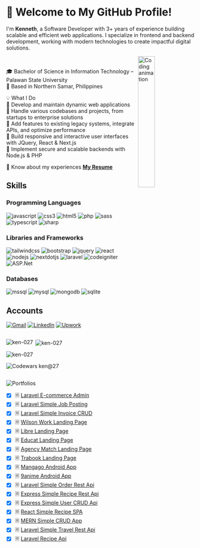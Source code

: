 # 👋 Welcome to My GitHub Profile!
I'm <b>Kenneth</b>, a Software Developer with 3+ years of experience building scalable and efficient web applications. I specialize in frontend and backend development, working with modern technologies to create impactful digital solutions.

<p>
  <img align="right" width="30%" alt="Coding animation" src="https://media2.giphy.com/media/qgQUggAC3Pfv687qPC/giphy.gif">
</p>
<br/>

🎓 Bachelor of Science in Information Technology – Palawan State University
</br>
📍 Based in Northern Samar, Philippines

💡 What I Do
</br>
🔹 Develop and maintain dynamic web applications
</br>
🔹 Handle various codebases and projects, from startups to enterprise solutions
</br>
🔹 Add features to existing legacy systems, integrate APIs, and optimize performance
</br>
🔹 Build responsive and interactive user interfaces with JQuery, React & Next.js
</br>
🔹 Implement secure and scalable backends with Node.js & PHP

<!--
- 🔭 I’m currently working on ...
- 🌱 I’m currently learning ...
- 👯 I’m looking to collaborate on ...
- 🤔 I’m looking for help with ...
- 💬 Ask me about ...
- 📫 How to reach me: ...
- 😄 Pronouns: ...
- ⚡ Fun fact: ...
-->
📄 Know about my experiences [**My Resume**](https://kenneth-andales.github.io/resume/php-web-developer.pdf)
</br>

## Skills
### Programming Languages
![javascript](https://img.shields.io/badge/JavaScript-F7DF1E?style=for-the-badge&logo=javascript&logoColor=21201e) 
![css3](https://img.shields.io/badge/CSS3-1572B6?style=for-the-badge&logo=css3&logoColor=fff) 
![html5](https://img.shields.io/badge/HTML5-E34F26?style=for-the-badge&logo=html5&logoColor=fff) 
![php](https://img.shields.io/badge/PHP-777BB4?style=for-the-badge&logo=php&logoColor=fff) 
![sass](https://img.shields.io/badge/Sass-CC6699?style=for-the-badge&logo=sass&logoColor=fff) 
![typescript](https://img.shields.io/badge/TypeScript-3178C6?style=for-the-badge&logo=typescript&logoColor=fff) 
![sharp](https://img.shields.io/badge/Csharp-99CC00?style=for-the-badge&logo=sharp&logoColor=fff) 

### Libraries and Frameworks
![tailwindcss](https://img.shields.io/badge/Tailwind%20CSS-06B6D4?style=for-the-badge&logo=tailwindcss&logoColor=fff) 
![bootstrap](https://img.shields.io/badge/Bootstrap-7952B3?style=for-the-badge&logo=bootstrap&logoColor=fff) 
![jquery](https://img.shields.io/badge/JQuery-0769AD?style=for-the-badge&logo=jquery&logoColor=fff) 
![react](https://img.shields.io/badge/React%20Js-61DAFB?style=for-the-badge&logo=react&logoColor=000) 
![nodejs](https://img.shields.io/badge/Node.js-339933?style=for-the-badge&logo=node.js&logoColor=fff)
![nextdotjs](https://img.shields.io/badge/NextJS-21201e?style=for-the-badge&logo=nextdotjs&logoColor=fff) 
![laravel](https://img.shields.io/badge/Laravel-FF2D20?style=for-the-badge&logo=laravel&logoColor=fff) 
![codeigniter](https://img.shields.io/badge/CodeIgniter-EF4223?style=for-the-badge&logo=codeigniter&logoColor=fff) 
![ASP.Net](https://img.shields.io/badge/ASP.Net-512BD4?style=for-the-badge&logo=dotnet&logoColor=fff) 
<br/>

### Databases
![mssql](https://img.shields.io/badge/MSSQL-F7DF1E?style=for-the-badge&logo=mssql&logoColor=fff) 
![mysql](https://img.shields.io/badge/MySQL-4479A1?style=for-the-badge&logo=mysql&logoColor=fff) 
![mongodb](https://img.shields.io/badge/MongoDB-47A248?style=for-the-badge&logo=mongodb&logoColor=fff)
![sqlite](https://img.shields.io/badge/SQLite-003B57?style=for-the-badge&logo=sqlite&logoColor=fff)
<!--![flutter](https://img.shields.io/badge/Flutter-02569B?style=for-the-badge&logo=flutter&logoColor=fff)-->
<!-- ![vite](https://img.shields.io/badge/.Vite-646CFF?style=for-the-badge&logo=vite&logoColor=fff) -->

<!--
### Tools and Platforms
![adobephotoshop](https://img.shields.io/badge/Adobe%20Photoshop-31A8FF?style=for-the-badge&logo=adobephotoshop&logoColor=fff) 
![figma](https://img.shields.io/badge/Figma-F24E1E?style=for-the-badge&logo=figma&logoColor=fff) 
![visualstudiocode](https://img.shields.io/badge/Visual%20Studio%20Code-007ACC?style=for-the-badge&logo=visualstudiocode&logoColor=fff) <br/>
![postman](https://img.shields.io/badge/Postman-FF6C37?style=for-the-badge&logo=postman&logoColor=fff) 
![googlechrome](https://img.shields.io/badge/Google%20Chrome-4285F4?style=for-the-badge&logo=googlechrome&logoColor=fff) 
![heroku](https://img.shields.io/badge/Heroku-430098?style=for-the-badge&logo=heroku&logoColor=fff) <br/>
![github](https://img.shields.io/badge/GitHub-181717?style=for-the-badge&logo=github&logoColor=fff) 
![bitbucket](https://img.shields.io/badge/Bitbucket-0052CC?style=for-the-badge&logo=bitbucket&logoColor=fff) 
-->

## Accounts

<p>
<a href="mailto:keanolida7296@gmail.com" target="_blank"><img alt="Gmail" src="https://img.shields.io/badge/Email-EA4335?&style=for-the-badge&logo=gmail&logoColor=white" /></a> 
<!-- <a href="https://twitter.com/whyme_27" target="_blank"><img alt="Twitter" src="https://img.shields.io/badge/twitter-%231DA1F2.svg?&style=for-the-badge&logo=twitter&logoColor=white" /></a>  -->
<a href="https://www.linkedin.com/in/kenneth-andales" target="_blank"><img alt="LinkedIn" src="https://img.shields.io/badge/linkedin-%230077B5.svg?&style=for-the-badge&logo=linkedin&logoColor=white" /></a> 
<!-- <a href="https://www.instagram.com/kenolitan/" target="_blank"><img alt="Instagram" src="https://img.shields.io/badge/Instagram-E4405F?&style=for-the-badge&logo=instagram&logoColor=white" /></a> -->
<a href="https://www.upwork.com/freelancers/~0135c2e932c50f312f" target="_blank"><img alt="Upwork" src="https://img.shields.io/badge/Upwork-6FDA44?&style=for-the-badge&logo=upwork&logoColor=white" /></a>
</p>

## 

<p><img align="left" src="https://github-readme-stats.vercel.app/api/top-langs?username=ken-027&show_icons=true&locale=en&layout=compact" alt="ken-027" /></p>

<p>&nbsp;<img align="center" src="https://github-readme-stats.vercel.app/api?username=ken-027&show_icons=true&locale=en" alt="ken-027" /></p>

<p><img align="center" src="https://github-readme-streak-stats.herokuapp.com/?user=ken-027&" alt="ken-027" /></p>

<p align="left">
  <img src="https://www.codewars.com/users/ken@27/badges/small" alt="Codewars ken@27" />
</p>
<!-- <p align="left"> <img src="https://komarev.com/ghpvc/?username=ken-027&label=Profile%20views&color=blue&style=flat" alt="ken-027" /> </p> -->

##

<!-- ### Portfolios -->
<img alt="Portfolios" src="https://img.shields.io/badge/Portfolios-18-darkgreen" />

- [x] 🗏 [Laravel E-commerce Admin](https://github.com/ken-027/laravel-ecommerce-admin)
- [x] 🗏 [Laravel Simple Job Posting](https://github.com/ken-027/laravelfindeasyjob)
- [x] 🗏 [Laravel Simple Invoice CRUD](https://github.com/ken-027/laravelinvoicecrud)
- [x] 🗏 [Wilson Work Landing Page](https://kenneth-andales.github.io/wilson-works)
- [x] 🗏 [Libre Landing Page](https://kenneth-andales.github.io/libre)
- [x] 🗏 [Educat Landing Page](https://kenneth-andales.github.io/educat)
- [x] 🗏 [Agency Match Landing Page](https://kenneth-andales.github.io/agency-match)
- [x] 🗏 [Trabook Landing Page](https://kenneth-andales.github.io/trabook)
- [x] 🗏 [Mangago Android App](https://kenneth-andales.github.io/android-mangago/release/app-release.apk)
- [x] 🗏 [9anime Android App](https://kenneth-andales.github.io/android-9anime/release/app-release.apk)
- [x] 🗏 [Laravel Simple Order Rest Api](https://github.com/ken-027/laravel-orderapi)
- [x] 🗏 [Express Simple Recipe Rest Api](https://github.com/ken-027/express-recipe)
- [x] 🗏 [Express Simple User CRUD Api](https://github.com/ken-027/express-recipe)
- [x] 🗏 [React Simple Recipe SPA](https://github.com/ken-027/react-recipe)
- [x] 🗏 [MERN Simple CRUD App](https://github.com/ken-027/mernobjectiveapp)
- [x] 🗏 [Laravel Simple Travel Rest Api](https://github.com/ken-027/travel-api)
- [x] 🗏 [Laravel Recipe Api](https://github.com/ken-027/laravel-recipe-api)
